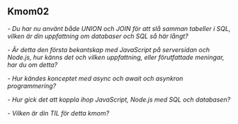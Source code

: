 ## Kmom02

*- Du har nu använt både UNION och JOIN för att slå samman tabeller i SQL, vilken är din uppfattning om databaser och SQL så här långt?*

*- Är detta den första bekantskap med JavaScript på serversidan och Node.js, hur känns det och vilken uppfattning, eller förutfattade meningar, har du om detta?*

*- Hur kändes konceptet med async och await och asynkron programmering?*

*- Hur gick det att koppla ihop JavaScript, Node.js med SQL och databasen?*

*- Vilken är din TIL för detta kmom?*
